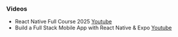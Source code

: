 ### Videos

- React Native Full Course 2025 [Youtube](https://youtu.be/J50gwzwLvAk?si=3eoy1v2dEDAxyQSt)
- Build a Full Stack Mobile App with React Native & Expo [Youtube](https://youtu.be/fLIl6jypzkI?si=lgzHGTY1ewmwRXf1)